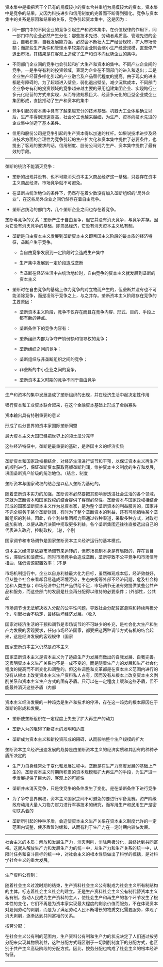 资本集中是指把若干个已有的规模较小的资本合并重组为规模较大的资本，资本集中是竞争的结果，又因为科技进步和信用制度的完善而不断得到强化。竞争与资本集中的关系是原因和结果的关系，竞争引起资本集中，这是因为：

- 同一部门中的不同企业的竞争引起生产和资本集中。在价值规律的作用下，同一部门中的企业必然产生分化：那些技术先进、劳动者素质高、管理先进的企业，自我积累、自我发展能力强，必然会不断壮大生产经营规模，扩大市场份额；而那些生产条件和管理水平较差的企业则会缩小生产经营规模，直至停产退出市场。其结果是在客观上造成了生产和资本向优势企业的集中。

- 不同部门企业间的竞争也会引起和扩大生产和资本的集中。不同产业企业间的竞争，一是争夺有利的投资领域，表现为企业在不同部门的进入和退出；二是企业生产经营多样化引起的产业融合及产品替代程度的提高。由于现实的进出都是有障碍的，为了超越进入壁垒，弱化退出壁垒，减少沉默成本，不同部门企业争夺有利的投资领域的竞争越来越主要的采用组建集团企业、实现跨行业多元化经营的方式来实现，从而导致规模巨大、经营多元化的巨型企业或企业集团形成，直接推动了生产和资本的集中

- 竞争引起的资本集中具有了越来越充分的技术基础。机器大工业体系确立以后，生产率得到迅速提高，社会分工也越来越细，为生产、资本向技术先进的企业集中创造了基本条件。

- 信用和股份公司是竞争引起的生产资本得以加速的杠杆。如果说技术进步及经济技术方面的合理性为竞争引起的生产扩大化和资本集中提供了必要条件，也提出了客观的要求的话，信用制度、股份公司则为生产、资本集中提供了最有效的手段。

---

垄断的统治不能消灭竞争：

- 垄断的出现并没有、也不可能消灭资本主义商品经济这一基础，只要存在资本主义商品经济，市场竞争就不可避免。

- 在垄断占统治地位的条件下，仍然存在着少数没有加入垄断组织的“局外企业”，在这些局外企业之间仍然存在着自由竞争。

- 垄断占统治的部门内，几个垄断企业之间也存在着竞争。

垄断与竞争的关系：垄断产生于自由竞争，但它并没有消灭竞争，与竞争并存。因为它没有消灭竞争的基础，即商品经济，它没有消灭资本主义私有制。

- 垄断是自由资本主义发展到垄断资本主义即帝国主义阶段的最本质的经济特征，垄断产生于竞争。
  
  - 当自由竞争发展到一定阶段时会造成生产集中
  
  - 生产集中发展到一定阶段造成垄断
  
  - 当垄断在经济生活中占统治地位时，自由竞争的资本主义就发展到垄断的资本主义

- 垄断时在自由竞争的基础上作为竞争的对立物而产生的，但垄断并没有也不可能消除竞争，而是凌驾于竞争之上，与之并存。垄断资本主义阶段存在竞争的主要原因：
  
  - 垄断资本主义阶段，竞争不仅存在而且在竞争内容、形式、目的、手段上都有新的特点。
  
  - 垄断条件下的竞争内容有：
  
  - 垄断组织内部为争夺产销份额和领导权的竞争；
  
  - 垄断组织之间的竞争；
  
  - 垄断组织与非垄断组织之间的竞争；
  
  - 非垄断的中小企业之间的竞争。
  
  - 垄断资本主义时期的竞争不同于自由竞争

---

生产和资本的集中发展造成了垄断组织的出现，并在经济生活中起决定性作用

银行资本和工业资本联合起来，在这个金融资本基础上形成了金融寡头

资本输出具有特别重要的意义

形成了瓜分世界的资本家国际垄断同盟

最大资本主义大国已经把世界上的领土瓜分完毕

这些经济特征中，垄断是最重要的基础，是帝国主义的经济实质

---

垄断资本和国家政权相结合，对经济生活进行调节和干预，以保证资本主义再生产的顺利进行，保证垄断资本获取高额垄断利润，维护资本主义制度的生存和发展，巩固垄断资产阶级的统治地位。（结合，制度

垄断资本与国家政权的结合是以私人垄断为基础的。

随着垄断资本实力的加强，垄断资本必然要把其影响渗透进社会生活的各个领域，这就为垄断资本和国家政权的结合提供了客观必然性。垄断资本与国家政权相结合形成的国家垄断资本主义作为总资本家，是为整个垄断资本的利益服务的，国家并不完全服务于某个垄断财团，有时为了整个垄断资本的利益，还有可能牺牲某个垄断组织的利益。因此，各个利益集团都力图通过各种渠道，采取多种方式，对政府施加影响，以便从政府决策中捞取更多利益。各个垄断集团还往往直接选出自己的代表进入政府，控制政权。（总，个别

国家调节和市场调节是国家垄断资本主义经济运行的基本模式。

资本主义经济是依靠市场调节来运转的，但市场机制本身是有局限的，存在盲目性，滞后性和浪费性。同时市场竞争会造成垄断，垄断导致不公平竞争和市场信号扭曲，降低资源配置效率；（不足

市场机制运行中，企业以自身利益最大化为目标，虽然微观成本低，经济效益好，但从整个社会来看却容易造成环境污染，生态失衡等外部不经济问题，危及社会稳定和人类生存；市场经济中公共产品供给不足，市场调节无法有效提供某些公共产品和服务，而这些部门的发展是社会再分配得以维持的必要条件；（外部性，公共品

市场调节也无法解决收入分配的公平性问题，导致社会分配贫富悬殊和持续两极分化，引起社会不稳定，最终破坏经济发展。（收入

国家对经济生活的干预和调节是市场调节的不可缺少的补充，是社会化大生产和生产力发展的客观要求，任何市场经济国家，都要把这两种调节方式有机的结合起来，这是经济发展的客观规律（国家

国家垄断资本主义仍然是资本主义

国家垄断资本主义是资本主义为了适应生产力发展而做出的自我发展、自我完善。这表明资本主义生产关系也不是一成不变的，而是随着生产力的发展和生产社会化程度的提高而不断变化和调整的。但这些调整和变革都是在资本主义范围内进行的没有从根本上改变资本主义生产资料私人占有，因而没有从根本上改变资本主义剥削关系和资本主义生产方式的固有矛盾。只可以在一定程度上缓和这些矛盾，但不能最终消灭这些矛盾（内部

---

资本主义经济发展的一种趋势是生产和技术的停滞，存在这一趋势的根本原因在于垄断的形成和发展。

- 垄断使垄断组织在一定程度上失去了扩大再生产的动力

- 垄断人为的阻碍了新技术的发明和适应

- 垄断成为资本主义和新投资形成的阻碍，从而影响整个生产规模的扩大

垄断资本主义经济迅速发展的趋势是由垄断资本主义的经济实质和其固有的种种矛盾所决定的

- 生产力自身经常处于变化和发展过程中。垄断是在生产力高度发展的基础上产生的，垄断资本主义时期所积累的资本规模和扩大再生产的手段，为生产进一步发展提供了巨大的、客观上的可能性

- 垄断并未消灭竞争，只是使竞争的条件发生了变化，是在垄断条件下进行竞争

- 为了争夺世界霸权，资本主义国家之间不可避免的要进行军备竞赛。资产阶级政府动用大量人力物力财力进行军事技术的研究，而军用生产和民用生产是密切联系着的

- 垄断所引起的种种矛盾，会迫使资本主义生产关系在资本主义制度允许的一定范围内调整，使矛盾暂时缓和，从而有利于生产力在一定时期内较快发展。

---

社会主义的本质：解放和发展生产力，消灭剥削，消除两极分化，最终达到共同富裕。这就从解放生产力和发展生产力的统一中，从生产力和生产关系的统一中，从限时任务和奋斗目标的统一中，对社会主义的根本性质做出了科学的概括，是对科学社会主义的重大发展。

---

生产资料公有制：

随着社会主义过渡时期的结束，生产资料社会主义公有制成为社会主义所有制结构的主体，标志着社会主义社会的建立。正是生产资料社会主义公有制代替资本主义私有制，劳动人民成为生产资料的主人，使社会生产和再生产的各个环节发生了根本性的变化，它们不再是为资本家实现最大程度的剩余价值而服务，不在体现资本对雇佣劳动的剥削，而是为了满足劳动人民不断增长的物质文化需要服务，体现了消灭剥削，逐渐达到共同富裕的关系。

按劳分配：

在社会主义公有制的范围内，生产资料公有制和生产力的状况决定了人们通过按劳分配来实现其物质利益，这种分配方式既区别于一切剥削制度下的分配方式，也区别于共产主义高级阶段的分配方式，因此，按劳分配也构成了社会主义的根本经济特征。

---
